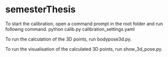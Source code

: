 # semesterThesis

To start the calibration, open a command prompt in the root folder and run followng command.
python calib.py calibration_settings.yaml

To run the calculation of the 3D points, run bodypose3d.py.

To run the visualisation of the calculated 3D points, run show_3d_pose.py.
